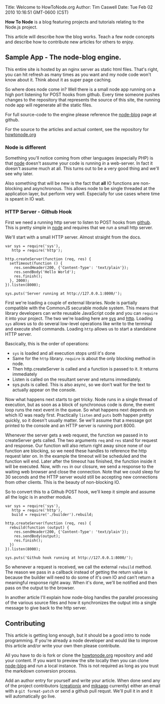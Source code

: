 Title: Welcome to HowToNode.org
Author: Tim Caswell
Date: Tue Feb 02 2010 10:16:51 GMT-0600 (CST)

**How To Node** is a blog featuring projects and tutorials relating to the Node.js project.

This article will describe how the blog works.  Teach a few node concepts and describe how to contribute new articles for others to enjoy.

## Sample App - The node-blog engine. ##

This entire site is hosted by an nginx server as static html files.  That's right, you can hit refresh as many times as you want and my node code won't know about it.  Think about it as super page caching.

So where does node come in?  Well there is a small node app running on a high port listening for POST hooks from github.  Every time someone pushes changes to the repository that represents the source of this site, the running node app will regenerate all the static files.

For full source-code to the engine please reference the [node-blog][] page at github.

For the source to the articles and actual content, see the repository for [howtonode.org][]

### Node is different ###

Something you'll notice coming from other languages (especially PHP) is that [node][] doesn't assume your code is running *in* a web-server.  In fact it doesn't assume much at all.  This turns out to be a very good thing and we'll see why later.

Also something that will be new is the fact that **all** IO functions are non-blocking and asynchronous.  This allows node to be single threaded at the application layer, but perform very well. Especially for use cases where time is speant in IO wait.

### HTTP Server - Github Hook ###

First we need a running http server to listen to POST hooks from [github][].  This is pretty simple in [node][] and requires that we run a small http server.

We'll start with a small HTTP server.  Almost straight from the docs.

    var sys = require('sys'),
       http = require('http');

    http.createServer(function (req, res) {
      setTimeout(function () {
        res.sendHeader(200, {'Content-Type': 'text/plain'});
        res.sendBody('Hello World');
        res.finish();
      }, 2000);
    }).listen(8000);

    sys.puts('Server running at http://127.0.0.1:8000/');

First we're loading a couple of external libraries.  Node is partially compatible with the CommonJS securable module system.  This means that library developers can write reusable JavaScript code and you can `require` it into your project.  The two we're loading here are [sys][] and [http][]. Loading `sys` allows us to do several low-level operations like write to the terminal and execute shell commands.  Loading `http` allows us to start a standalone HTTP server.

Bascically, this is the order of operations:

 - `sys` is loaded and all execution stops until it's done
 - Same for the `http` library.  `require` is about the only blocking method in node.
 - Then http.createServer is called and a function is passed to it.  It returns immediately
 - Listen is called on the resultant server and returns immediately.
 - sys.puts is called.  This is also async, so we don't wait for the text to actually appear on the console.

Now what happens next starts to get tricky.  Node runs in a single thread of execution, but as soon as a block of synchronous code is done, the event loop runs the next event in the queue.  So what happens next depends on which IO was ready first.  Practically `listen` and `puts` both happen pretty quickly, so it doesn't usually matter. Se we'll assume that a message got printed to the console and an HTTP server is running port 8000.

Whenever the server gets a web request, the function we passed in to createServer gets called.  The two arguments `req` and `res` stand for request and response.  Our function will also return right away since none of our function are blocking, so we need these handles to reference the http request later on.  In the example the timeout will be scheduled and the function will end.  Later after the timeout has finished, the function inside it will be executed.  Now, with `res` in our closure, we send a response to the waiting web browser and close the connection.  Note that we could sleep for 30 seconds and the HTTP server would still be accepting new connections from other clients.  This is the beauty of non-blocking IO.

So to convert this to a Github POST hook, we'll keep it simple and assume all the logic is in another module.

    var sys = require('sys'),
       http = require('http'),
       build = require('./builder').rebuild;

    http.createServer(function (req, res) {
      rebuild(function (output) {
        res.sendHeader(200, {'Content-Type': 'text/plain'});
        res.sendBody(output);
        res.finish();
      })
    }).listen(8000);

    sys.puts('Github hook running at http://127.0.0.1:8000/');

So whenever a request is received, we call the external `rebuild` method.  The reason we pass in a callback instead of getting the return value is because the builder will need to do some of it's own IO and can't return a meaningful response right away.  When it's done, we'll be notified and then pass on the output to the browser.

In another article I'll explain how node-blog handles the parallel processing of the various source files and how it synchronizes the output into a single message to give back to the http server.

## Contributing ##

This article is getting long enough, but it should be a good intro to node programming.  If you're already a node developer and would like to improve this article and/or write your own then please contribute.

All you have to do is fork or clone the [howtonode.org] repository and add your content.  If you want to preview the site locally then you can clone [node-blog] and run a local instance.  This is not required as long as you trust the markdown conversion process.

Add an author entry for yourself and write your article.  When done send any of the project contributors ([creationix] and [miksago] currently) either an email with a `git format-patch` or send a github pull requst.  We'll pull it in and it will automatically go live.

[creationix]: http://github.com/creationix
[miksago]: http://github.com/miksago
[sys]: http://nodejs.org/api.html#_system_module
[http]: http://nodejs.org/api.html#_http
[node]: http://nodejs.org/
[github]: http://github.com/
[node-blog]: http://github.com/creationix/node-blog
[howtonode.org]: http://github.com/creationix/howtonode.org